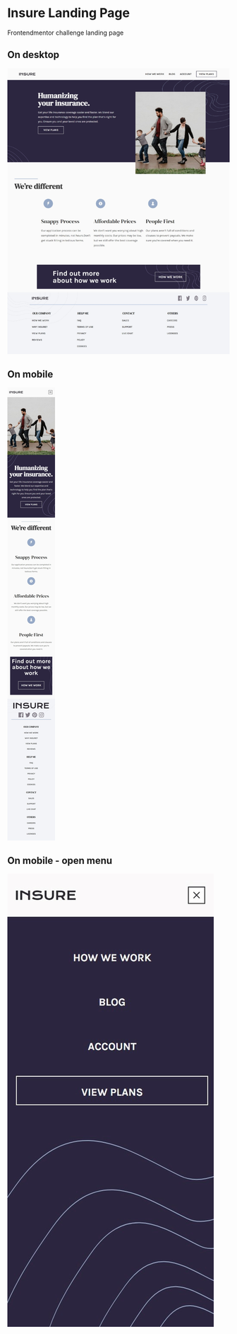 # Insure Landing Page

Frontendmentor challenge landing page

## On desktop

![Desktop View](./public/insure-desktop.jpeg)

## On mobile

![Mobile View](./public/insure-mobile.jpeg)

## On mobile - open menu

![Open Menu](./public/insure-open-menu.jpeg)
